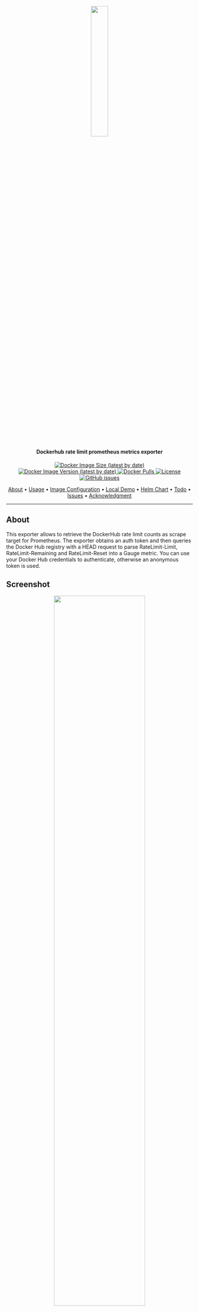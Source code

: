 <h2 align="center">
  <br>
  <p align="center"><img width=30% src="https://raw.githubusercontent.com/m47ik/drl-exporter/master/.github/img/logo.png"></p>
</h2>

<h4 align="center">Dockerhub rate limit prometheus metrics exporter </h4>

<p align="center">
    <a href="https://hub.docker.com/r/khaliq/drl-exporter">
    <img alt="Docker Image Size (latest by date)" src="https://img.shields.io/docker/image-size/khaliq/drl-exporter?style=flat-square&logo=docker">
    <a href="https://hub.docker.com/r/khaliq/drl-exporter/tags">
    <img alt="Docker Image Version (latest by date)" src="https://img.shields.io/docker/v/khaliq/drl-exporter?style=flat-square&logo=docker">
    <a href="https://hub.docker.com/r/khaliq/drl-exporter/tags">
    <img alt="Docker Pulls" src="https://img.shields.io/docker/pulls/khaliq/drl-exporter">
    <a href="https://github.com/m47ik/drl-exporter/blob/master/LICENSE">
    <img alt="License" src="https://img.shields.io/github/license/m47ik/drl-exporter?style=flat-square&logo=github&logoColor=white">
    <a href="https://github.com/m47ik/drl-exporter/issues">
    <img alt="GitHub issues" src="https://img.shields.io/github/issues/m47ik/drl-exporter?style=flat-square&logo=github&logoColor=white">
</p>

<p align="center">
  <a href="#about">About</a> •
  <a href="#usage">Usage</a> •
  <a href="#configuration-variables">Image Configuration</a> •
  <a href="#local-demo">Local Demo</a> •
  <a href="#helm-chart">Helm Chart</a> •
  <a href="#todo">Todo</a> •
  <a href="#issues">Issues</a> •
  <a href="#acknowledgment">Acknowledgment</a>
</p>

---

## About
<tr>
<td>
<p>This exporter allows to retrieve the DockerHub rate limit counts as scrape target for Prometheus.
The exporter obtains an auth token and then queries the Docker Hub registry with a HEAD request to parse RateLimit-Limit,
RateLimit-Remaining and RateLimit-Reset into a Gauge metric.
You can use your Docker Hub credentials to authenticate, otherwise an anonymous token is used.</p>

## Screenshot
<p align="center"><img width=70% src="https://raw.githubusercontent.com/m47ik/drl-exporter/master/.github/img/dashboard.png"></p>

## Usage
Multi Arch docker images are available (arm/arm64/amd64) you can pull it from dockerhub and run in your environment.

```bash
docker pull khaliq/drl-exporter:latest

docker run -d -p 2121:2121  khaliq/drl-exporter:latest

curl localhost:2121/metrics
```
### Output
```text
# HELP dockerhub_limit_max_requests_time Dockerhub rate limit maximum requests total time seconds
# TYPE dockerhub_limit_max_requests_time gauge
dockerhub_limit_max_requests_time 21600
# HELP dockerhub_limit_max_requests_total Dockerhub rate limit maximum requests in given time
# TYPE dockerhub_limit_max_requests_total gauge
dockerhub_limit_max_requests_total 100
# HELP dockerhub_limit_remaining_requests_time Dockerhub rate limit remaining requests time seconds
# TYPE dockerhub_limit_remaining_requests_time gauge
dockerhub_limit_remaining_requests_time 21600
# HELP dockerhub_limit_remaining_requests_total Dockerhub rate limit remaining requests in given time
# TYPE dockerhub_limit_remaining_requests_total gauge
dockerhub_limit_remaining_requests_total 99
```
<br>
To build the image in your local environment

```bash
git clone https://github.com/m47ik/drl-exporter.git
cd drl-exporter
make docker
```

## Configuration Variables

|          Variables         | Default Value  | Discription |
| -------------------------- | :----------------: | :-------------: |
| EXPORTER_PORT           |         2121        |        Server listening port        |
| ENABLE_USER_AUTH   |         false️         |        **Must** be set to **true** if providing username        |
| DOCKERHUB_USER            |         ""         |        Dockerhub account        |
| DOCKERHUB_PASSWORD        |         ""         |        Account password        |
| DOCKERHUB_REPO_IMAGE |         ratelimitpreview/test         |        custom repository/image        |

<br>

## Local Demo
You can find the complete docker-compose file along with a dashboard under deploy folder to test it out.

```bash
cd deploy/docker-compose
docker-compose up -d
```

## Web UI
Web          | URL
-------------|-------------
Grafana      | http://localhost:3000
Prometheus   | http://localhost:9090
Exporter     | http://localhost:8881

<br>

## Helm Chart

1. `git clone https://github.com/m47ik/drl-exporter.git`
2. `cd drl-exporter`
3. `helm install <release name> deploy/chart --namespace=<desired namespace>`


### Installing chart with username and password
You can tweak the options for chart by setting values at run time or `values.yaml` file.
If you intend to use the exporter with a username and password do remember to set the `enableUserAuth=true` as well.

```bash
helm install my-release deploy/chart --set config.dockerhubUsername=<username>,
config.dockerhubPassword=<password>,config.enableUserAuth=true  --namespace=<namespace>
```
## Chart Configuration

| Parameter                         | Description                                                                                                       | Default |
| --------------------------------- | ----------------------------------------------------------------------------------------------------------------- | ------- |
| `config.exporterPort`             | Port the deployment exposes                                                                                       | `2121`    |
| `config.enableUserAuth`        | Enable metrics for specific dockerhub account                                                                                        | `false`     |
| `config.dockerhubUsername`        | Dockerhub Username                                                                                    | `nil`   |
| `config.dockerhubPassword`        | Dockerhub Password                                                                | `nil`   |
| `serviceMonitor.enabled`          | If true, creates a ServiceMonitor instance                                                                        | `false` |
| `serviceMonitor.additionalLabels` | Configure additional labels for the servicemonitor                                                                | `{}`    |
| `serviceMonitor.namespace`        | The namespace into which the servicemonitor is deployed. | `same as chart namespace`   |
| `serviceMonitor.interval`         | The interval with which prometheus will scrape                                                                    | `30s`   |
| `serviceMonitor.scrapeTimeout`    | The timeout for the scrape request                                                                                | `10s`   |

## TODO
- [x] Tests 
- [x] Helm Chart
<br>

## Issues
Please open an issue if you are facing any problems.
<br>

## Acknowledgments
This project is inspired by [Michael Friedrich's](https://gitlab.com/dnsmichi) amazing work.

Helm chart is based on [viadee's](https://github.com/viadee/docker-hub-rate-limit-exporter) helm chart.